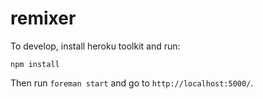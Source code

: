 remixer
=======

To develop, install heroku toolkit and run:

```
npm install
```

Then run `foreman start` and go to `http://localhost:5000/`.

